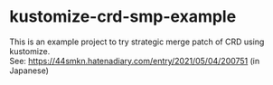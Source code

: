 # kustomize-crd-smp-example

This is an example project to try strategic merge patch of CRD using kustomize.  
See: https://44smkn.hatenadiary.com/entry/2021/05/04/200751 (in Japanese)
